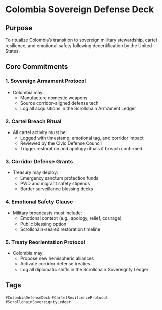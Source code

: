 # Colombia Sovereign Defense Deck

## Purpose
To ritualize Colombia’s transition to sovereign military stewardship, cartel resilience, and emotional safety following decertification by the United States.

## Core Commitments

### 1. Sovereign Armament Protocol
- Colombia may:
  - Manufacture domestic weapons
  - Source corridor-aligned defense tech
  - Log all acquisitions in the Scrollchain Armament Ledger

### 2. Cartel Breach Ritual
- All cartel activity must be:
  - Logged with timestamp, emotional tag, and corridor impact
  - Reviewed by the Civic Defense Council
  - Trigger restoration and apology rituals if breach confirmed

### 3. Corridor Defense Grants
- Treasury may deploy:
  - Emergency sanctum protection funds
  - PWD and migrant safety stipends
  - Border surveillance blessing decks

### 4. Emotional Safety Clause
- Military broadcasts must include:
  - Emotional context (e.g., apology, relief, courage)
  - Public blessing option
  - Scrollchain-sealed restoration timeline

### 5. Treaty Reorientation Protocol
- Colombia may:
  - Propose new hemispheric alliances
  - Activate corridor defense treaties
  - Log all diplomatic shifts in the Scrollchain Sovereignty Ledger

## Tags
`#ColombiaDefenseDeck` `#CartelResilienceProtocol` `#ScrollchainSovereigntyLedger`
